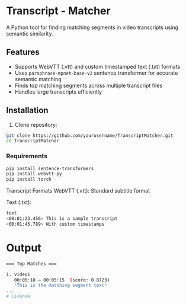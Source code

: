 # Transcript - Matcher

A Python tool for finding matching segments in video transcripts using semantic similarity.

## Features
- Supports WebVTT (.vtt) and custom timestamped text (.txt) formats
- Uses `paraphrase-mpnet-base-v2` sentence transformer for accurate semantic matching
- Finds top matching segments across multiple transcript files
- Handles large transcripts efficiently

## Installation
1. Clone repository:
```bash
git clone https://github.com/yourusername/TranscriptMatcher.git
cd TranscriptMatcher
```

### Requirements
```txt
pip install sentence-transformers
pip install webvtt-py
pip install torch
```
Transcript Formats
WebVTT (.vtt): Standard subtitle format

Text (.txt):
```bash
text
<00:01:23.456> This is a sample transcript
<00:01:45.789> With custom timestamps
```
# Output
```bash
=== Top Matches ===

1. video1
   00:05:10 → 00:05:15  (score: 0.8723)
   "This is the matching segment text"
...
# License


